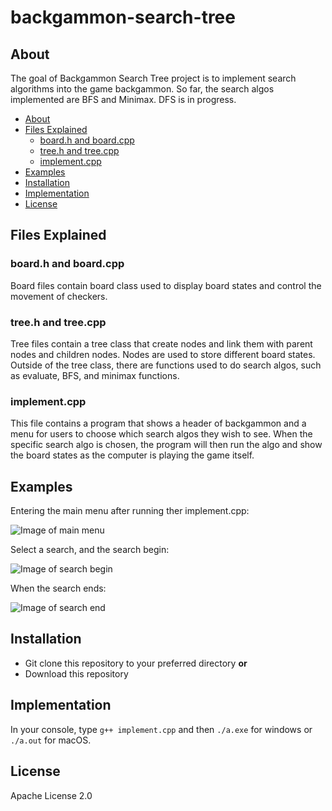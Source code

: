 # backgammon-search-tree
## About
The goal of Backgammon Search Tree project is to implement search algorithms into the game backgammon. 
So far, the search algos implemented are BFS and Minimax. DFS is in progress.
* [About](#about)
* [Files Explained](#files-explained)
  * [board.h and board.cpp](#board.h-and-board.cpp)
  * [tree.h and tree.cpp](#tree.h-and-tree.cpp)
  * [implement.cpp](#implement.cpp)
* [Examples](#examples)
* [Installation](#installation)
* [Implementation](#implementation)
* [License](#license)

## Files Explained
### board.h and board.cpp 
Board files contain board class used to display board states and control the movement of checkers.
### tree.h and tree.cpp
Tree files contain a tree class that create nodes and link them with parent nodes and children nodes. 
Nodes are used to store different board states.
Outside of the tree class, there are functions used to do search algos, such as evaluate, BFS, and minimax functions.

### implement.cpp
This file contains a program that shows a header of backgammon and a menu for users to choose which search algos they wish to see.
When the specific search algo is chosen, the program will then run the algo and show the board states as the computer is playing the
game itself.

## Examples
Entering the main menu after running ther implement.cpp:

![Image of main menu](https://github.com/sophieniw/backgammon-search-trees/blob/master/misc/menu.png)

Select a search, and the search begin:

![Image of search begin](https://github.com/sophieniw/backgammon-search-trees/blob/master/misc/search_begin.png)

When the search ends:

![Image of search end](https://github.com/sophieniw/backgammon-search-trees/blob/master/misc/search_end.png)

## Installation
* Git clone this repository to your preferred directory 
**or**
* Download this repository

## Implementation
In your console, type
`g++ implement.cpp`
and then
`./a.exe` for windows or `./a.out` for macOS.
## License 
Apache License 2.0
